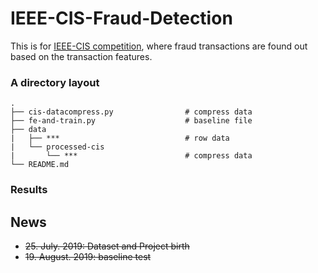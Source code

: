 # IEEE-CIS-Fraud-Detection

This is for [IEEE-CIS competition](https://www.kaggle.com/c/ieee-fraud-detection), where fraud transactions are found out based on the transaction features.

### A directory layout

    .
    ├── cis-datacompress.py                # compress data
    ├── fe-and-train.py                    # baseline file
    ├── data
    |   ├── ***                            # row data
    |   └── processed-cis                  
    |       └── ***                        # compress data
    └── README.md
### Results

## News
* ~~25. July. 2019: Dataset and Project birth~~
* ~~19. August. 2019: baseline test~~
